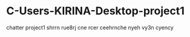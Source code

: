 # C-Users-KIRINA-Desktop-project1
chatter
project1
shrrn rue8rj cne rcer ceehrnche nyeh vy3n cyency

